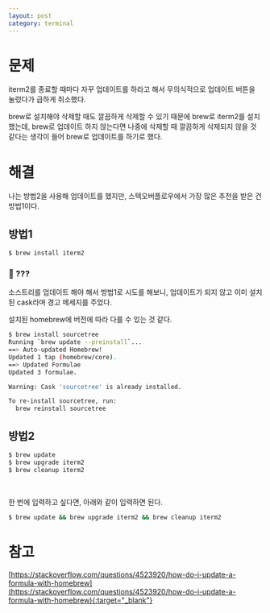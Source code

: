 ```yaml
---
layout: post
category: terminal
---
```


# 문제

iterm2를 종료할 때마다 자꾸 업데이트를 하라고 해서 무의식적으로 업데이트 버튼을 눌렀다가 급하게 취소했다.

brew로 설치해야 삭제할 때도 깔끔하게 삭제할 수 있기 때문에 brew로 iterm2를 설치했는데, brew로 업데이트 하지 않는다면 나중에 삭제할 때 깔끔하게 삭제되지 않을 것 같다는 생각이 들어 brew로 업데이트를 하기로 했다.

# 해결

나는 방법2을 사용해 업데이트를 했지만, 스텍오버플로우에서 가장 많은 추천을 받은 건 방법1이다.


## 방법1

```bash
$ brew install iterm2
```

### 🤔 ???

소스트리를 업데이트 해야 해서 방법1로 시도를 해보니, 업데이트가 되지 않고 이미 설치된 cask라며 경고 메세지를 주었다.

설치된 homebrew에 버전에 따라 다를 수 있는 것 같다.

```bash
$ brew install sourcetree
Running `brew update --preinstall`...
==> Auto-updated Homebrew!
Updated 1 tap (homebrew/core).
==> Updated Formulae
Updated 3 formulae.

Warning: Cask 'sourcetree' is already installed.

To re-install sourcetree, run:
  brew reinstall sourcetree
```

## 방법2

```bash
$ brew update
$ brew upgrade iterm2
$ brew cleanup iterm2
```

<br>

한 번에 입력하고 싶다면, 아래와 같이 입력하면 된다.

```bash
$ brew update && brew upgrade iterm2 && brew cleanup iterm2
```

# 참고

[https://stackoverflow.com/questions/4523920/how-do-i-update-a-formula-with-homebrew](https://stackoverflow.com/questions/4523920/how-do-i-update-a-formula-with-homebrew){:target="_blank"}